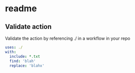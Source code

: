 # readme

## Validate action

Validate the action by referencing ./ in a workflow in your repo

```yml
uses: ./
with:
  include: *.txt
  find: 'blah'
  replace: 'blahx'
```
